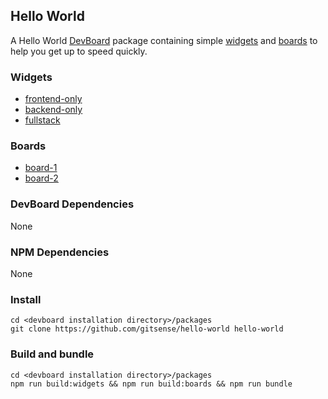 ## Hello World 

A Hello World [DevBoard](https://devboard.gitsense.com) package containing simple [widgets](https://devboard.gitsense.com?board=welcome.widgets) and [boards](https://devboard.gitsense.com?board=welcome.boards) to help you get up to speed quickly.

### Widgets

- [frontend-only](https://github.com/gitsense/hello-world/widgets/frontend-only)
- [backend-only](https://github.com/gitsense/hello-world/widgets/backend-only)
- [fullstack](https://github.com/gitsense/hello-world/widgets/fullstack)

### Boards

- [board-1](https://github.com/gitsense/hello-world/boards/board-1)
- [board-2](https://github.com/gitsense/hello-world/boards/board-2)

### DevBoard Dependencies

None

### NPM Dependencies

None

### Install

    cd <devboard installation directory>/packages
    git clone https://github.com/gitsense/hello-world hello-world

### Build and bundle

    cd <devboard installation directory>/packages
    npm run build:widgets && npm run build:boards && npm run bundle
